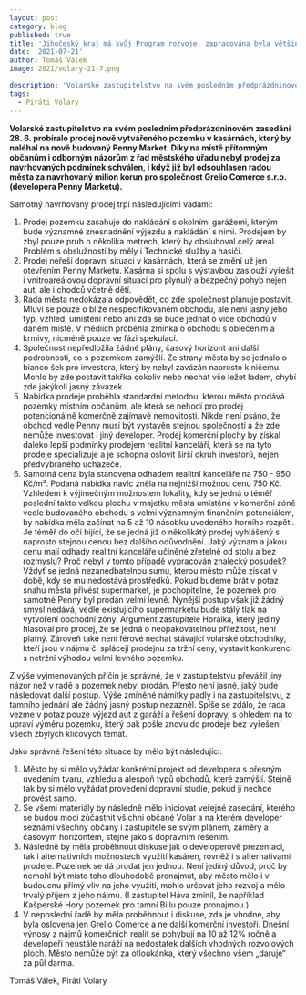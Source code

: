 ```yaml
---
layout: post
category: blog
published: true
title: 'Jihočeský kraj má svůj Program rozvoje, zapracována byla většina podnětů pirátských zastupitelů'
date: '2021-07-21'
author: Tomáš Válek
image: 2021/volary-21-7.png

description: 'Volarské zastupitelstvo na svém posledním předprázdninovém zasedání 28. 6. probíralo prodej nově vytvářeného pozemku v kasárnách, který by naléhal na nově budovaný Penny Market. Díky na místě přítomným občanům i odborným názorům z řad městského úřadu nebyl prodej za navrhovaných podmínek schválen, i když již byl odsouhlasen radou města za navrhovaný milion korun pro společnost Grelio Comerce s.r.o. (developera Penny Marketu).'
tags:
  - Piráti Volary
---
```

**Volarské zastupitelstvo na svém posledním předprázdninovém zasedání 28. 6. probíralo prodej nově vytvářeného pozemku v kasárnách, který by naléhal na nově budovaný Penny Market. Díky na místě přítomným občanům i odborným názorům z řad městského úřadu nebyl prodej za navrhovaných podmínek schválen, i když již byl odsouhlasen radou města za navrhovaný milion korun pro společnost Grelio Comerce s.r.o. (developera Penny Marketu).** 

Samotný navrhovaný prodej trpí následujícími vadami:

<ol>
<li>Prodej pozemku zasahuje do nakládání s okolními garážemi, kterým bude významné znesnadnění výjezdu a nakládání s nimi. Prodejem by zbyl pouze pruh o několika metrech, který by obsluhoval celý areál. Problém s obslužností by měly i Technické služby a hasiči.</li>
<li>Prodej neřeší dopravní situaci v kasárnách, která se změní už jen otevřením Penny Marketu. Kasárna si spolu s výstavbou zaslouží vyřešit i vnitroareálovou dopravní situaci pro plynulý a bezpečný pohyb nejen aut, ale i chodců včetně dětí.</li>
<li>Rada města nedokázala odpovědět, co zde společnost plánuje postavit. Mluví se pouze o blíže nespecifikovaném obchodu, ale není jasný jeho typ, vzhled, umístění nebo ani zda se bude jednat o více obchodů v daném místě. V médiích proběhla zmínka o obchodu s oblečením a krmivy, nicméně pouze ve fázi spekulací.</li>
<li>Společnost nepředložila žádné plány, časový horizont ani další podrobnosti, co s pozemkem zamýšlí. Ze strany města by se jednalo o bianco šek pro investora, který by nebyl zavázán naprosto k ničemu. Mohlo by zde postavit takřka cokoliv nebo nechat vše ležet ladem, chybí zde jakýkoli jasný závazek.</li>
<li>Nabídka prodeje proběhla standardní metodou, kterou město prodává pozemky místním občanům, ale která se nehodí pro prodej potencionálně komerčně zajímavé nemovitosti. Nikde není psáno, že obchod vedle Penny musí být vystavěn stejnou společností a že zde nemůže investovat i jiný developer. Prodej komerční plochy by získal daleko lepší podmínky prodejem realitní kanceláří, která se na tyto prodeje specializuje a je schopna oslovit širší okruh investorů, nejen předvybraného uchazeče.</li>
<li>Samotná cena byla stanovena odhadem realitní kanceláře na 750 - 950 Kč/m². Podaná nabídka navíc zněla na nejnižší možnou cenu 750 Kč. Vzhledem k výjimečným možnostem lokality, kdy se jedná o téměř poslední takto velkou plochu v majetku města umístěné v komerční zóně vedle budovaného obchodu s velmi významným finančním potenciálem, by nabídka měla začínat na 5 až 10 násobku uvedeného horního rozpětí. Je téměř do očí bijící, že se jedná již o několikátý prodej vyhlášený s naprosto stejnou cenou bez dalšího odůvodnění. Jaký význam a jakou cenu mají odhady realitní kanceláře učiněné zřetelně od stolu a bez rozmyslu? Proč nebyl v tomto případě vypracován znalecký posudek? Vždyť se jedná nezanedbatelnou sumu, kterou město může získat v době, kdy se mu nedostává prostředků. Pokud budeme brát v potaz snahu města přivést supermarket, je pochopitelné, že pozemek pro samotné Penny byl prodán velmi levně. Nynější postup však již žádný smysl nedává, vedle existujícího supermarketu bude stálý tlak na vytvoření obchodní zóny. Argument zastupitele Horálka, který jediný hlasoval pro prodej, že se jedná o neopakovatelnou příležitost, není platný. Zároveň také není férové nechat stávající volarské obchodníky, kteří jsou v nájmu či splácejí prodejnu za tržní ceny, vystavit konkurenci s netržní výhodou velmi levného pozemku.</li>
</ol>

Z výše vyjmenovaných příčin je správné, že v zastupitelstvu převážil jiný názor než v radě a pozemek nebyl prodán. Přesto není jasné, jaký bude následovat další postup. Výše zmíněné námitky padly i na zastupitelstvu, z tamního jednání ale žádný jasný postup nezazněl. Spíše se zdálo, že rada vezme v potaz pouze výjezd aut z garáží a řešení dopravy, s ohledem na to upraví výměru pozemku, který pak pošle znovu do prodeje bez vyřešení všech zbylých klíčových témat.

Jako správné řešení této situace by mělo být následující:

<ol>
<li>Město by si mělo vyžádat konkrétní projekt od developera s přesným uvedením tvaru, vzhledu a alespoň typů obchodů, které zamýšlí. Stejně tak by si mělo vyžádat provedení dopravní studie, pokud ji nechce provést samo.</li>
<li>Se všemi materiály by následně mělo iniciovat veřejné zasedání, kterého se budou moci zúčastnit všichni občané Volar a na kterém developer seznámí všechny občany i zastupitele se svým plánem, záměry a časovým horizontem, stejně jako s dopravním řešením.</li>
<li>Následně by měla proběhnout diskuse jak o developerově prezentaci, tak i alternativních možnostech využití kasáren, rovněž i s alternativami prodeje. Pozemek se dá prodat jen jednou. Není jediný důvod, proč by nemohl být místo toho dlouhodobě pronajmut, aby město mělo i v budoucnu přímý vliv na jeho využití, mohlo určovat jeho rozvoj a mělo trvalý příjem z jeho nájmu. (I zastupitel Háva zmínil, že například Kašperské Hory pozemek pro tamní Billu pouze pronajmou.)</li>
<li>V neposlední řadě by měla proběhnout i diskuse, zda je vhodné, aby byla oslovena jen Grelio Comerce a ne další komerční investoři. Dnešní výnosy z nájmů komerčních realit se pohybují na 10 až 12% ročně a developeři neustále naráží na nedostatek dalších vhodných rozvojových ploch. Město nemůže být za otloukánka, který všechno všem „daruje“ za půl darma.</li>
</ol>

Tomáš Válek, 
Piráti Volary